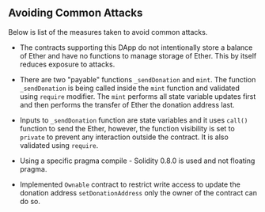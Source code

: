 ## Avoiding Common Attacks

Below is list of the measures taken to avoid common attacks.

* The contracts supporting this DApp do not intentionally store a balance of Ether and have no functions to manage storage of Ether.  This by itself reduces exposure to attacks.

* There are two "payable" functions ```_sendDonation``` and ```mint```.  The function ```_sendDonation``` is being called inside the ```mint``` function and validated using  ```require``` modifier.
The  ```mint``` performs all state variable updates first and then performs the transfer of Ether the donation address last.

* Inputs to ```_sendDonation``` function are state variables and it uses ```call()``` function to send the Ether, however, the function visibility is set to ```private``` to prevent any interaction outside the contract.
It is also validated using ```require```.

* Using a specific pragma compile - Solidity 0.8.0 is used and not floating pragma.

* Implemented ```Ownable``` contract to restrict write access to update the donation address ```setDonationAddress``` only the owner of the contract can do so.